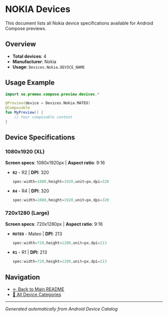 # NOKIA Devices

This document lists all Nokia device specifications available for Android Compose previews.

## Overview

- **Total devices**: 4
- **Manufacturer**: Nokia
- **Usage**: `Devices.Nokia.DEVICE_NAME`

## Usage Example

```kotlin
import se.premex.compose.preview.devices.*

@Preview(device = Devices.Nokia.MATEO)
@Composable
fun MyPreview() {
    // Your composable content
}
```

## Device Specifications

### 1080x1920 (XL)

**Screen specs**: 1080x1920px | **Aspect ratio**: 9:16

- **`R2`** - R2 | **DPI**: 320
  ```kotlin
  spec:width=1080,height=1920,unit=px,dpi=320
  ```

- **`R4`** - R4 | **DPI**: 320
  ```kotlin
  spec:width=1080,height=1920,unit=px,dpi=320
  ```

### 720x1280 (Large)

**Screen specs**: 720x1280px | **Aspect ratio**: 9:16

- **`MATEO`** - Mateo | **DPI**: 213
  ```kotlin
  spec:width=720,height=1280,unit=px,dpi=213
  ```

- **`R1`** - R1 | **DPI**: 213
  ```kotlin
  spec:width=720,height=1280,unit=px,dpi=213
  ```

## Navigation

- [← Back to Main README](../../README.md)
- [📱 All Device Categories](../README.md)

---
*Generated automatically from Android Device Catalog*
